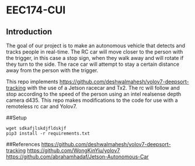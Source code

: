 # EEC174-CUI

## Introduction
The goal of our project is to make an autonomous vehicle that detects and tracks people in real-time. The RC car will move closer to the person with the trigger, in
this case a stop sign, when they walk away and will rotate if they turn to the side. The race car will attempt to stay a certain distance away from the person with 
the trigger.

This repo implements https://github.com/deshwalmahesh/yolov7-deepsort-tracking with the use of a Jetson racecar and Tx2. The rc will follow and stop according to 
the speed of the person using an intel realsense depth camera d435. This repo makes modifications to the code for use with a remoteless rc car and Yolov7.

##Setup
```
wget sdkafjlskdjfldskjf
pip3 install -r requirements.txt
``` 


##References
https://github.com/deshwalmahesh/yolov7-deepsort-tracking
https://github.com/WongKinYiu/yolov7
https://github.com/abrahamhadaf/Jetson-Autonomous-Car
